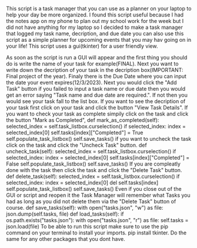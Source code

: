 This script is a task manager that you can use as a planner on your laptop to help your day be more 
organized. I found this script useful because I had the notes app on my phone to plan out my school
work for the week but I did not have anything for my laptop so I decided to make a task manager that 
logged my task name, decription, and due date you can also use this script as a simple planner for 
upcoming events that you may hav going on in your life! This script uses a gui(tkinter) for a 
user friendly view.

As soon as the script is run a GUI will appear and  the first thing you should do is write the name 
of your task for example(FINAL). Next you want to write down the decription of your task in the 
decription box(IMPORTANT: Final project of the year). Finaly there is the Due Date where you can 
input the date your event expires(12/3/2023). Next you would click the "Add Task" button if you 
failed to input a task name or due date then you would get an error saying 
"Task name and due date are required.". If not then you would see your task fall to the list box.
If you want to see the decription of your task first click on your task and click the button 
"View Task Details". If you want to check your task as complete simpily click on the task and click 
the button "Mark as Completed", 
def mark_as_completed(self):
        selected_index = self.task_listbox.curselection()
        if selected_index:
            index = selected_index[0]
            self.tasks[index]["Completed"] = True
            self.populate_task_listbox()
            self.save_tasks()
if you want to uncheck the task click on the task and click the 
"Uncheck Task" button.
def uncheck_task(self):
        selected_index = self.task_listbox.curselection()
        if selected_index:
            index = selected_index[0]
            self.tasks[index]["Completed"] = False
            self.populate_task_listbox()
            self.save_tasks()
If you are compleatly done with the task then click the task and click the 
"Delete Task" button. 
def delete_task(self):
        selected_index = self.task_listbox.curselection()
        if selected_index:
            index = selected_index[0]
            del self.tasks[index]
            self.populate_task_listbox()
            self.save_tasks()
Even if you close out of the GUI or script and reopen it the Task Manager will 
remember what Tasks you had as long as you did not delete them via the "Delete Task" button of course.
def save_tasks(self):
        with open("tasks.json", "w") as file:
            json.dump(self.tasks, file)
def load_tasks(self):
        if os.path.exists("tasks.json"):
            with open("tasks.json", "r") as file:
                self.tasks = json.load(file)
To be able to run this script make sure to use the pip command on your terminal to install your 
imports. pip install tkinter. Do the same for any other packages that you dont have. 
